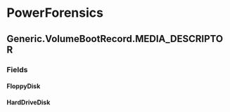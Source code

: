 ﻿# PowerForensics


## Generic.VolumeBootRecord.MEDIA_DESCRIPTOR

### Fields

#### FloppyDisk

#### HardDriveDisk
